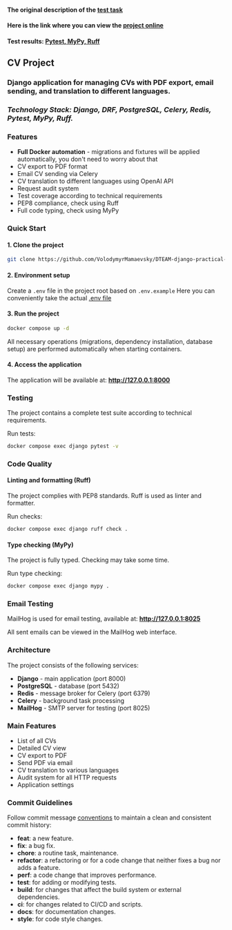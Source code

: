 #### The original description of the [test task](https://gist.github.com/VolodymyrMamaevsky/c27c38d3566e7dd37729aacb09815aa3)
#### Here is the link where you can view the [project online](https://goshawk-massive-lightly.ngrok-free.app/)
#### Test results: [Pytest, MyPy, Ruff](https://ibb.co/wFbyMpTD)

## CV Project

### Django application for managing CVs with PDF export, email sending, and translation to different languages.


### *Technology Stack: Django, DRF, PostgreSQL, Celery, Redis, Pytest, MyPy, Ruff.*

### Features

- **Full Docker automation** - migrations and fixtures will be applied automatically, you don't need to worry about that
- CV export to PDF format
- Email CV sending via Celery
- CV translation to different languages using OpenAI API
- Request audit system
- Test coverage according to technical requirements
- PEP8 compliance, check using Ruff
- Full code typing, check using MyPy

### Quick Start

#### 1. Clone the project
```bash
git clone https://github.com/VolodymyrMamaevsky/DTEAM-django-practical-test.git
```

#### 2. Environment setup
Create a `.env` file in the project root based on `.env.example`
Here you can conveniently take the actual [.env file](https://gist.github.com/VolodymyrMamaevsky/9f7614d4534106f13e2f1ac21ac940f5)

#### 3. Run the project
```bash
docker compose up -d
```
All necessary operations (migrations, dependency installation, database setup) are performed automatically when starting containers.

#### 4. Access the application
The application will be available at: **http://127.0.0.1:8000**

### Testing

The project contains a complete test suite according to technical requirements.

Run tests:
```bash
docker compose exec django pytest -v
```

### Code Quality

#### Linting and formatting (Ruff)
The project complies with PEP8 standards. Ruff is used as linter and formatter.

Run checks:
```bash
docker compose exec django ruff check .
```

#### Type checking (MyPy)
The project is fully typed. Checking may take some time.

Run type checking:
```bash
docker compose exec django mypy .
```

### Email Testing

MailHog is used for email testing, available at:
**http://127.0.0.1:8025**

All sent emails can be viewed in the MailHog web interface.

### Architecture

The project consists of the following services:
- **Django** - main application (port 8000)
- **PostgreSQL** - database (port 5432)
- **Redis** - message broker for Celery (port 6379)
- **Celery** - background task processing
- **MailHog** - SMTP server for testing (port 8025)

### Main Features

- List of all CVs
- Detailed CV view
- CV export to PDF
- Send PDF via email
- CV translation to various languages
- Audit system for all HTTP requests
- Application settings

### Commit Guidelines

Follow commit message [conventions](https://www.conventionalcommits.org/en/v1.0.0/) to maintain a clean and consistent commit history:

- **feat**: a new feature.
- **fix**: a bug fix.
- **chore**: a routine task, maintenance.
- **refactor**: a refactoring or for a code change that neither fixes a bug nor adds a feature.
- **perf**: a code change that improves performance.
- **test**: for adding or modifying tests.
- **build**: for changes that affect the build system or external dependencies.
- **ci**: for changes related to CI/CD and scripts.
- **docs**: for documentation changes.
- **style**: for code style changes. 
